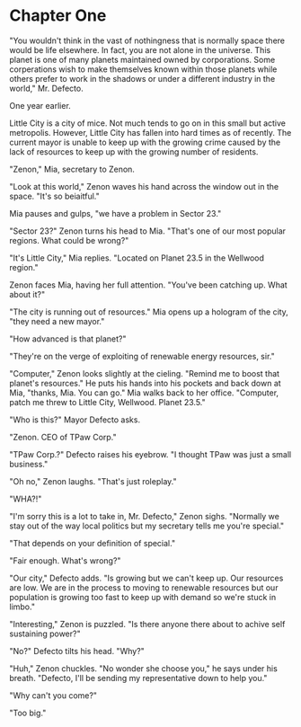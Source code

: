 # Chapter One

"You wouldn't think in the vast of nothingness that is normally space there would be life elsewhere. In fact, you are not alone in the universe. This planet is one of many planets maintained owned by corporations. Some corperations wish to make themselves known within those planets while others prefer to work in the shadows or under a different industry in the world," Mr. Defecto.

One year earlier.

Little City is a city of mice. Not much tends to go on in this small but active metropolis. However, Little City has fallen into hard times as of recently. The current mayor is unable to keep up with the growing crime caused by the lack of resources to keep up with the growing number of residents.

"Zenon," Mia, secretary to Zenon.

"Look at this world," Zenon waves his hand across the window out in the space. "It's so beiaitful."

Mia pauses and gulps, "we have a problem in Sector 23."

"Sector 23?" Zenon turns his head to Mia. "That's one of our most popular regions. What could be wrong?"

"It's Little City," Mia replies. "Located on Planet 23.5 in the Wellwood region."

Zenon faces Mia, having her full attention. "You've been catching up. What about it?"

"The city is running out of resources." Mia opens up a hologram of the city, "they need a new mayor."

"How advanced is that planet?"

"They're on the verge of exploiting of renewable energy resources, sir."

"Computer," Zenon looks slightly at the cieling. "Remind me to boost that planet's resources." He puts his hands into his pockets and back down at Mia, "thanks, Mia. You can go." Mia walks back to her office. "Computer, patch me threw to Little City, Wellwood. Planet 23.5."

"Who is this?" Mayor Defecto asks.

"Zenon. CEO of TPaw Corp."

"TPaw Corp.?" Defecto raises his eyebrow. "I thought TPaw was just a small business."

"Oh no," Zenon laughs. "That's just roleplay."

"WHA?!"

"I'm sorry this is a lot to take in, Mr. Defecto," Zenon sighs. "Normally we stay out of the way local politics but my secretary tells me you're special."

"That depends on your definition of special."

"Fair enough. What's wrong?"

"Our city," Defecto adds. "Is growing but we can't keep up. Our resources are low. We are in the process to moving to renewable resources but our population is growing too fast to keep up with demand so we're stuck in limbo."

"Interesting," Zenon is puzzled. "Is there anyone there about to achive self sustaining power?"

"No?" Defecto tilts his head. "Why?"

"Huh," Zenon chuckles. "No wonder she choose you," he says under his breath. "Defecto, I'll be sending my representative down to help you."

"Why can't you come?"

"Too big."

